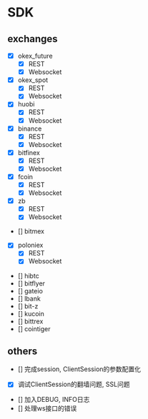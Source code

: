 # SDK

## exchanges

- [x] okex_future
    - [x] REST
    - [x] Websocket

- [x] okex_spot
    - [x] REST
    - [x] Websocket

- [x] huobi
    - [x] REST
    - [x] Websocket

- [x] binance
    - [x] REST
    - [x] Websocket

- [x] bitfinex
    - [x] REST
    - [x] Websocket

- [x] fcoin
    - [x] REST
    - [x] Websocket

- [x] zb
    - [x] REST
    - [X] Websocket

- [] bitmex

- [x] poloniex
    - [x] REST
    - [x] Websocket

- [] hibtc
- [] bitflyer
- [] gateio
- [] lbank
- [] bit-z
- [] kucoin
- [] bittrex
- [] cointiger

## others

- [] 完成session, ClientSession的参数配置化
- [x] 调试ClientSession的翻墙问题, SSL问题
- [] 加入DEBUG, INFO日志
- [] 处理ws接口的错误
